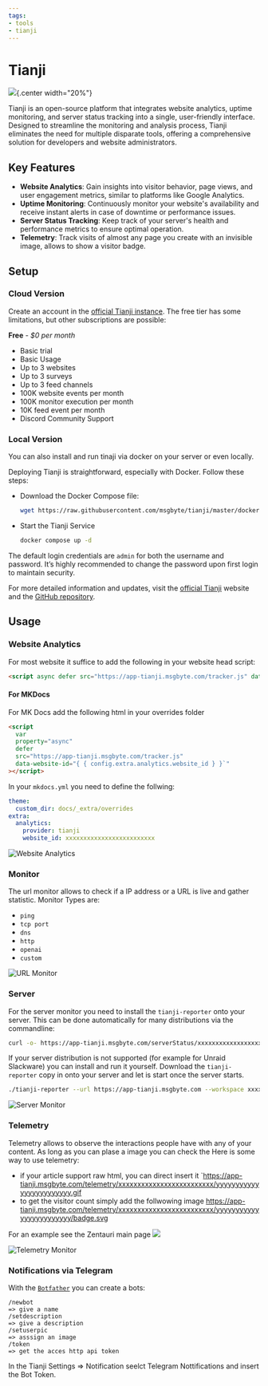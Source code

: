 ```yaml
---
tags:
- tools
- tianji
---
```

#  Tianji

![](img/logo.svg){.center width="20%"}

Tianji is an open-source platform that integrates website analytics, uptime monitoring, and server status tracking into a single, user-friendly interface. Designed to streamline the monitoring and analysis process, Tianji eliminates the need for multiple disparate tools, offering a comprehensive solution for developers and website administrators.

## Key Features

- **Website Analytics**: Gain insights into visitor behavior, page views, and user engagement metrics, similar to platforms like Google Analytics.
- **Uptime Monitoring**: Continuously monitor your website's availability and receive instant alerts in case of downtime or performance issues.
- **Server Status Tracking**: Keep track of your server's health and performance metrics to ensure optimal operation.
- **Telemetry**: Track visits of almost any page you create with an invisible image, allows to show a visitor badge.

## Setup

### Cloud Version

Create an account in the [official Tianji instance](https://app-tianji.msgbyte.com/). The free tier has some limitations, but other subscriptions are possible:

**Free** - _$0 per month_

- Basic trial
- Basic Usage
- Up to 3 websites
- Up to 3 surveys
- Up to 3 feed channels
- 100K website events per month
- 100K monitor execution per month
- 10K feed event per month
- Discord Community Support

### Local Version
You can also install and run tinaji via docker on your server or even locally.

Deploying Tianji is straightforward, especially with Docker. Follow these steps:

- Download the Docker Compose file:
   ```bash
   wget https://raw.githubusercontent.com/msgbyte/tianji/master/docker-compose.yml
   ```
- Start the Tianji Service
   ```bash
   docker compose up -d
   ```

The default login credentials are `admin` for both the username and password. It’s highly recommended to change the password upon first login to maintain security.

For more detailed information and updates, visit the [official Tianji](https://tianji.msgbyte.com/) website and the [GitHub repository](https://github.com/msgbyte/tianji).

## Usage

### Website Analytics
For most website it suffice to add the following in your website head script:

```html
<script async defer src="https://app-tianji.msgbyte.com/tracker.js" data-website-id="xxxxxxxxxxxxxxxxxxxxxxxxxx"></script>
```

#### For MKDocs

For MK Docs add the following html in your overrides folder

```html title="overrides/partials/integrations/analytics/tianji.html"
<script
  var
  property="async"
  defer
  src="https://app-tianji.msgbyte.com/tracker.js"
  data-website-id="{ { config.extra.analytics.website_id } }`"
></script>
```

In your `mkdocs.yml` you need to define the follwing:

```yml title="mkdocs.yml"
theme:
  custom_dir: docs/_extra/overrides
extra:
  analytics:
    provider: tianji
    website_id: xxxxxxxxxxxxxxxxxxxxxxxxx
```

![Website Analytics](img/tianji-websiteanalytics.png)

### Monitor

The url monitor allows to check if a IP address or a URL is live and gather statistic. Monitor Types are:

- `ping`
- `tcp port`
- `dns`
- `http`
- `openai`
- `custom`

![URL Monitor](img/tianji-monitor.png)

### Server

For the server monitor you need to install the `tianji-reporter` onto your server. This can be done automatically for many distributions via the commandline:

```bash
curl -o- https://app-tianji.msgbyte.com/serverStatus/xxxxxxxxxxxxxxxxxxxxxxxxx/install.sh?url=https://app-tianji.msgbyte.com | sudo bash
```

If your server distribution is not supported (for example for Unraid Slackware) you can install and run it yourself. Download the `tianji-reporter` copy in onto your server and let is start once the server starts.

```bash
./tianji-reporter --url https://app-tianji.msgbyte.com --workspace xxxxxxxxxxxxxxxxxxxxxxxxx
```

![Server Monitor](img/tianji-server.png)

### Telemetry

Telemetry allows to observe the interactions people have with any of your content. As long as you can plase a image you can check the
Here is some way to use telemetry:

- if your article support raw html, you can direct insert it `https://app-tianji.msgbyte.com/telemetry/xxxxxxxxxxxxxxxxxxxxxxxxx/yyyyyyyyyyyyyyyyyyyyyyyy.gif
- to get the visitor count simply add the follwowing image https://app-tianji.msgbyte.com/telemetry/xxxxxxxxxxxxxxxxxxxxxxxxx/yyyyyyyyyyyyyyyyyyyyyyyy/badge.svg

For an example see the Zentauri main page ![](https://app-tianji.msgbyte.com/telemetry/cm64lizd7hzwj12yac9ppg3tv/cm66b3c1ho5ve12yakx1ko70b/badge.svg)

![Telemetry Monitor](img/tianji-telemetry.png)

### Notifications via Telegram

With the [`Botfather`](https://telegram.me/BotFather) you can create a bots:

```
/newbot
=> give a name
/setdescription
=> give a description
/setuserpic
=> asssign an image
/token
=> get the acces http api token
```

In the Tianji Settings => Notification seelct Telegram Nottifications and insert the Bot Token.
